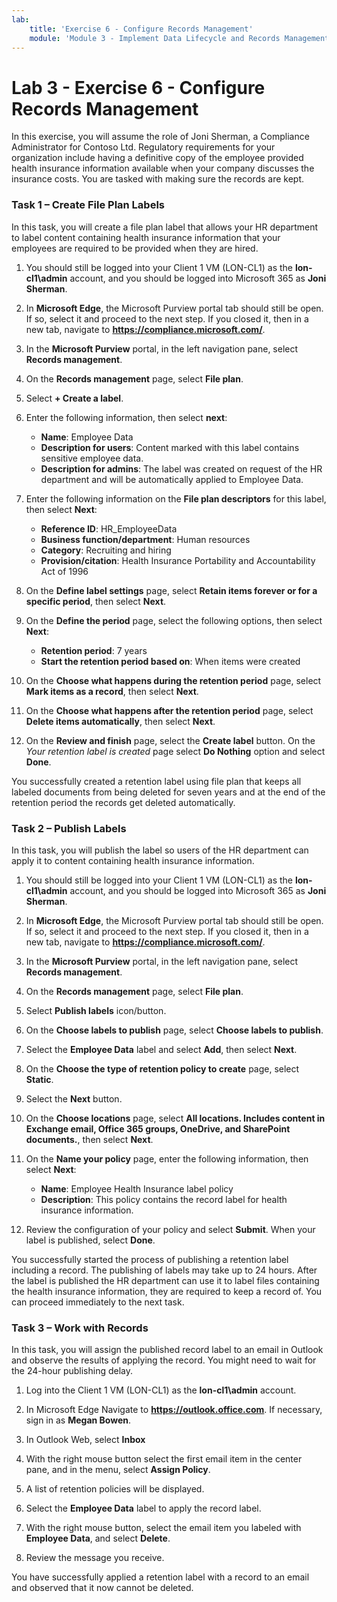 ```yaml
---
lab:
    title: 'Exercise 6 - Configure Records Management'
    module: 'Module 3 - Implement Data Lifecycle and Records Management'
---
```


# Lab 3 - Exercise 6 - Configure Records Management

In this exercise, you will assume the role of Joni Sherman, a Compliance Administrator for Contoso Ltd. Regulatory requirements for your organization include having a definitive copy of the employee provided health insurance information available when your company discusses the insurance costs. You are tasked with making sure the records are kept.

### Task 1 – Create File Plan Labels

In this task, you will create a file plan label that allows your HR department to label content containing health insurance information that your employees are required to be provided when they are hired.

1. You should still be logged into your Client 1 VM (LON-CL1) as the **lon-cl1\admin** account, and you should be logged into Microsoft 365 as **Joni Sherman**. 

1. In **Microsoft Edge**, the Microsoft Purview portal tab should still be open. If so, select it and proceed to the next step. If you closed it, then in a new tab, navigate to **https://compliance.microsoft.com/**. 

1. In the **Microsoft Purview** portal, in the left navigation pane, select **Records management**.

1. On the **Records management** page, select **File plan**.

1. Select **+ Create a label**.

1. Enter the following information, then select **next**:

    - **Name**: Employee Data
    - **Description for users**: Content marked with this label contains sensitive employee data.
    - **Description for admins**: The label was created on request of the HR department and will be automatically applied to Employee Data.

1. Enter the following information on the **File plan descriptors** for this label, then select **Next**:

    - **Reference ID**: HR_EmployeeData
    - **Business function/department**: Human resources
    - **Category**: Recruiting and hiring
    - **Provision/citation**: Health Insurance Portability and Accountability Act of 1996

1. On the **Define label settings** page, select **Retain items forever or for a specific period**, then select **Next**.

1. On the **Define the period** page, select the following options, then select **Next**:

    - **Retention period**: 7 years
    - **Start the retention period based on**: When items were created

1. On the **Choose what happens during the retention period** page, select **Mark items as a record**, then select **Next**.

1. On the **Choose what happens after the retention period** page, select **Delete items automatically**, then select **Next**.

1. On the **Review and finish** page, select the **Create label** button.  On the *Your retention label is created* page select **Do Nothing** option and select **Done**.

You successfully created a retention label using file plan that keeps all labeled documents from being deleted for seven years and at the end of the retention period the records get deleted automatically.

### Task 2 – Publish Labels

In this task, you will publish the label so users of the HR department can apply it to content containing health insurance information.

1. You should still be logged into your Client 1 VM (LON-CL1) as the **lon-cl1\admin** account, and you should be logged into Microsoft 365 as **Joni Sherman**. 

1. In **Microsoft Edge**, the Microsoft Purview portal tab should still be open. If so, select it and proceed to the next step. If you closed it, then in a new tab, navigate to **https://compliance.microsoft.com/**. 

1. In the **Microsoft Purview** portal, in the left navigation pane, select **Records management**.

1. On the **Records management** page, select **File plan**.

1. Select **Publish labels** icon/button.

1. On the **Choose labels to publish** page, select **Choose labels to publish**.

1. Select the **Employee Data** label and select **Add**, then select **Next**. 

1. On the **Choose the type of retention policy to create** page, select **Static**.

1. Select the **Next** button.

1. On the **Choose locations** page, select **All locations. Includes content in Exchange email, Office 365 groups, OneDrive, and SharePoint documents.**, then select **Next**.

1. On the **Name your policy** page, enter the following information, then select **Next**:

    - **Name**: Employee Health Insurance label policy
    - **Description**: This policy contains the record label for health insurance information.

1. Review the configuration of your policy and select **Submit**.  When your label is published, select **Done**.

You successfully started the process of publishing a retention label including a record. The publishing of labels may take up to 24 hours. After the label is published the HR department can use it to label files containing the health insurance information, they are required to keep a record of.  You can proceed immediately to the next task.

### Task 3 – Work with Records

In this task, you will assign the published record label to an email in Outlook and observe the results of applying the record. You might need to wait for the 24-hour publishing delay.

1. Log into the Client 1 VM (LON-CL1) as the **lon-cl1\admin** account.

1. In Microsoft Edge Navigate to **https://outlook.office.com**. If necessary, sign in as **Megan Bowen**. 
 
1. In Outlook Web, select **Inbox**

1. With the right mouse button select the first email item in the center pane, and in the menu, select **Assign Policy**.

1. A list of retention policies will be displayed.

1. Select the **Employee Data** label to apply the record label.  

1. With the right mouse button, select the email item you labeled with **Employee Data**, and select **Delete**.

1. Review the message you receive.

You have successfully applied a retention label with a record to an email and observed that it now cannot be deleted.